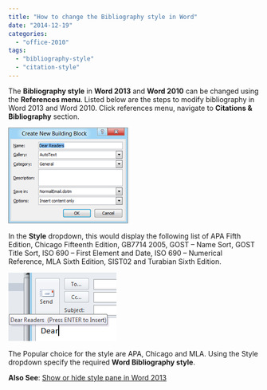 ```yaml
---
title: "How to change the Bibliography style in Word"
date: "2014-12-19"
categories: 
  - "office-2010"
tags: 
  - "bibliography-style"
  - "citation-style"
---
```


The **Bibliography style** in **Word 2013** and **Word 2010** can be changed using the **References menu**. Listed below are the steps to modify bibliography in Word 2013 and Word 2010. Click references menu, navigate to **Citations & Bibliography** section.

[![Bibiliography in Word 2013 and Word 2010](/assets/images/image_thumb89.png "Bibiliography in Word 2013 and Word 2010")](http://blogmines.com/blog/wp-content/uploads/2010/09/image94.png)

In the **Style** dropdown, this would display the following list of APA Fifth Edition, Chicago Fifteenth Edition, GB7714 2005, GOST – Name Sort, GOST Title Sort, ISO 690 – First Element and Date, ISO 690 – Numerical Reference, MLA Sixth Edition, SIST02 and Turabian Sixth Edition.

[![Change bibliography style in Word 2013 and Word 2010](/assets/images/image_thumb90.png "Change bibliography style in Word 2013 and Word 2010")](http://blogmines.com/blog/wp-content/uploads/2010/09/image95.png)

The Popular choice for the style are APA, Chicago and MLA. Using the Style dropdown specify the required **Word Bibliography style**.

**Also See**: [Show or hide style pane in Word 2013](http://blogmines.com/blog/show-or-hide-style-pane-in-word-2013/)
